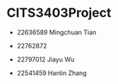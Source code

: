 # CITS3403Project

-  22636589  Mingchuan Tian

-  22762872

-  22797012 Jiayu Wu

-  22541459  Hanlin Zhang
